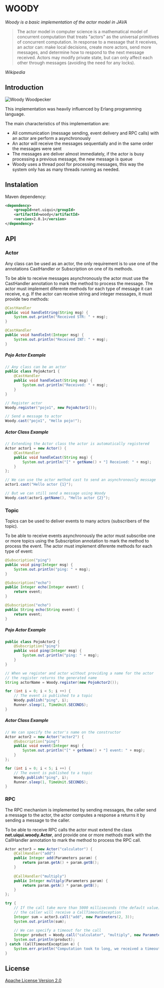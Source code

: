 # WOODY 

*Woody is a basic implementation of the actor model in JAVA*


> The actor model in computer science is a mathematical model of concurrent computation that treats "actors" as the universal 
> primitives of concurrent computation. In response to a message that it receives, an actor can: make local decisions, create 
> more actors, send more messages, and determine how to respond to the next message received. Actors may modify private state, 
> but can only affect each other through messages (avoiding the need for any locks).

*Wikipedia*


## Introduction

![Woody Woodpecker](https://upload.wikimedia.org/wikipedia/en/3/3f/Woody_Woodpecker.png)

This implementation was heavily influenced by Erlang programming language.

The main characteristics of this implementation are:
* All communication (message sending, event delivery and RPC calls) with an actor are perform a asynchronously
* An actor will receive the messages sequentially and in the same order the messages were sent
* The messages are deliver almost immediately, if the actor is busy processing a previous message, the new message is queue
* Woody uses a thread pool for processing messages, this way the system only has as many threads running as needed. 


## Instalation

Maven dependency:
 
```xml
<dependency>
    <groupId>net.uiqui</groupId>
    <artifactId>woody</artifactId>
    <version>2.0.1</version>
</dependency>
```

 
## API

### Actor

Any class can be used as an actor, the only requirement is to use one of the annotations CastHandler or Subscription on one of its methods.

To be able to receive messages asynchronously the actor must use the CastHandler annotation to mark the method to process the message. 
The actor must implement diferente methods for each type of message it can receive, e.g. If the actor can receive string and integer messages, it must provide two methods:

```java
@CastHandler
public void handleString(String msg) {
	System.out.println("Received STR: " + msg);
}

@CastHandler
public void handleInt(Integer msg) {
	System.out.println("Received INT: " + msg);
}
```


##### Pojo Actor Example

```java
// Any class can be an actor
public class PojoActor1 {
	@CastHandler
	public void handleCast(String msg) {
		System.out.println("Received: " + msg);
	}
}

// Register actor
Woody.register("pojo1", new PojoActor1());

// Send a message to actor
Woody.cast("pojo1", "Hello pojo!");
```


##### Actor Class Example

```java
// Extending the Actor class the actor is automatically registered
Actor actor1 = new Actor() {
	@CastHandler
	public void handleCast(String msg) {
		System.out.println("[" + getName() + "] Received: " + msg);
	}
};

// We can use the actor method cast to send an asynchronously message
actor1.cast("Hello actor {1}");

// But we can still send a message using Woody
Woody.cast(actor1.getName(), "Hello actor {2}");
```

 
### Topic
Topics can be used to deliver events to many actors (subscribers of the topic).

To be able to receive events asynchronously the actor must subscribe one or more topics using the Subscription annotation to mark the method to process the event. 
The actor must implement diferente methods for each type of event:

```java
@Subscription("ping")
public void ping(Integer msg) {
	System.out.println("ping: " + msg);
}

@Subscription("echo")
public Integer echo(Integer event) {
	return event;
}

@Subscription("echo")
public String echo(String event) {
	return event;
}
```


##### Pojo Actor Example

```java
public class PojoActor2 {
	@Subscription("ping")
	public void ping(Integer msg) {
		System.out.println("ping: " + msg);
	}
}

// When we register and actor without providing a name for the actor
// the register returns the generated name 
String actorName = Woody.register(new PojoActor2());

for (int i = 0; i < 5; i ++) {
	// The event is published to a topic
	Woody.publish("ping", i);
	Runner.sleep(1, TimeUnit.SECONDS);
}
```


##### Actor Class Example

```java
// We can specify the actor's name on the constructor 
Actor actor2 = new Actor("actor2") {
	@Subscription("ping")
	public void event(Integer msg) {
		System.out.println("[" + getName() + "] event: " + msg);
	}			
};

for (int i = 0; i < 5; i ++) {
	// The event is published to a topic
	Woody.publish("ping", i);
	Runner.sleep(1, TimeUnit.SECONDS);
}
```


### RPC
The RPC mechanism is implemented by sending messages, the caller send a message to the actor, the actor computes a response a returns it by sending a message to the caller.

To be able to receive RPC calls the actor must extend the class **net.uiqui.woody.Actor**, and provide one or more methods mark with the CallHandler annotation to mark the method to process the RPC call.

```java
Actor actor3 = new Actor("calculator") {
	@CallHandler("add")
	public Integer add(Parameters param) {
		return param.getA() + param.getB();
	}
	
	@CallHandler("multiply")
	public Integer multiply(Parameters param) {
		return param.getA() * param.getB();
	}
};

try {
	// If the call take more than 5000 milliseconds (the default value) 
	// the caller will receive a CallTimeoutException
	Integer sum = actor3.call("add", new Parameters(2, 3));
	System.out.println(sum);
	
	// We can specify a timeout for the call
	Integer product = Woody.call("calculator", "multiply", new Parameters(2, 3), 10);
	System.out.println(product);
} catch (CallTimeoutException e) {
	System.err.println("Computation took to long, we received a timeout");
}
```


## License
[Apache License Version 2.0](http://www.apache.org/licenses/LICENSE-2.0.html)
